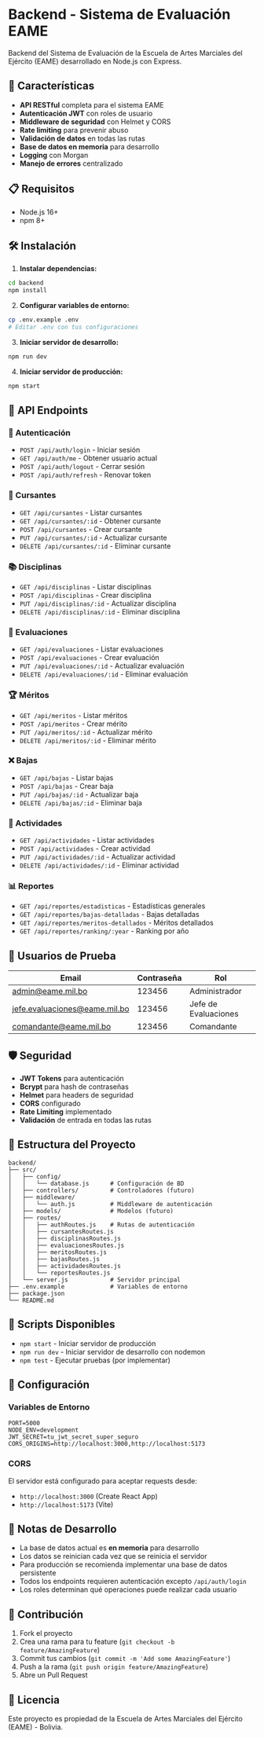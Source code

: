 # Backend - Sistema de Evaluación EAME

Backend del Sistema de Evaluación de la Escuela de Artes Marciales del Ejército (EAME) desarrollado en Node.js con Express.

## 🚀 Características

- **API RESTful** completa para el sistema EAME
- **Autenticación JWT** con roles de usuario
- **Middleware de seguridad** con Helmet y CORS
- **Rate limiting** para prevenir abuso
- **Validación de datos** en todas las rutas
- **Base de datos en memoria** para desarrollo
- **Logging** con Morgan
- **Manejo de errores** centralizado

## 📋 Requisitos

- Node.js 16+ 
- npm 8+

## 🛠️ Instalación

1. **Instalar dependencias:**
```bash
cd backend
npm install
```

2. **Configurar variables de entorno:**
```bash
cp .env.example .env
# Editar .env con tus configuraciones
```

3. **Iniciar servidor de desarrollo:**
```bash
npm run dev
```

4. **Iniciar servidor de producción:**
```bash
npm start
```

## 📡 API Endpoints

### 🔐 Autenticación
- `POST /api/auth/login` - Iniciar sesión
- `GET /api/auth/me` - Obtener usuario actual
- `POST /api/auth/logout` - Cerrar sesión
- `POST /api/auth/refresh` - Renovar token

### 👥 Cursantes
- `GET /api/cursantes` - Listar cursantes
- `GET /api/cursantes/:id` - Obtener cursante
- `POST /api/cursantes` - Crear cursante
- `PUT /api/cursantes/:id` - Actualizar cursante
- `DELETE /api/cursantes/:id` - Eliminar cursante

### 📚 Disciplinas
- `GET /api/disciplinas` - Listar disciplinas
- `POST /api/disciplinas` - Crear disciplina
- `PUT /api/disciplinas/:id` - Actualizar disciplina
- `DELETE /api/disciplinas/:id` - Eliminar disciplina

### 📝 Evaluaciones
- `GET /api/evaluaciones` - Listar evaluaciones
- `POST /api/evaluaciones` - Crear evaluación
- `PUT /api/evaluaciones/:id` - Actualizar evaluación
- `DELETE /api/evaluaciones/:id` - Eliminar evaluación

### 🏆 Méritos
- `GET /api/meritos` - Listar méritos
- `POST /api/meritos` - Crear mérito
- `PUT /api/meritos/:id` - Actualizar mérito
- `DELETE /api/meritos/:id` - Eliminar mérito

### ❌ Bajas
- `GET /api/bajas` - Listar bajas
- `POST /api/bajas` - Crear baja
- `PUT /api/bajas/:id` - Actualizar baja
- `DELETE /api/bajas/:id` - Eliminar baja

### 🎯 Actividades
- `GET /api/actividades` - Listar actividades
- `POST /api/actividades` - Crear actividad
- `PUT /api/actividades/:id` - Actualizar actividad
- `DELETE /api/actividades/:id` - Eliminar actividad

### 📊 Reportes
- `GET /api/reportes/estadisticas` - Estadísticas generales
- `GET /api/reportes/bajas-detalladas` - Bajas detalladas
- `GET /api/reportes/meritos-detallados` - Méritos detallados
- `GET /api/reportes/ranking/:year` - Ranking por año

## 🔑 Usuarios de Prueba

| Email | Contraseña | Rol |
|-------|------------|-----|
| admin@eame.mil.bo | 123456 | Administrador |
| jefe.evaluaciones@eame.mil.bo | 123456 | Jefe de Evaluaciones |
| comandante@eame.mil.bo | 123456 | Comandante |

## 🛡️ Seguridad

- **JWT Tokens** para autenticación
- **Bcrypt** para hash de contraseñas
- **Helmet** para headers de seguridad
- **CORS** configurado
- **Rate Limiting** implementado
- **Validación** de entrada en todas las rutas

## 📁 Estructura del Proyecto

```
backend/
├── src/
│   ├── config/
│   │   └── database.js      # Configuración de BD
│   ├── controllers/         # Controladores (futuro)
│   ├── middleware/
│   │   └── auth.js          # Middleware de autenticación
│   ├── models/              # Modelos (futuro)
│   ├── routes/
│   │   ├── authRoutes.js    # Rutas de autenticación
│   │   ├── cursantesRoutes.js
│   │   ├── disciplinasRoutes.js
│   │   ├── evaluacionesRoutes.js
│   │   ├── meritosRoutes.js
│   │   ├── bajasRoutes.js
│   │   ├── actividadesRoutes.js
│   │   └── reportesRoutes.js
│   └── server.js            # Servidor principal
├── .env.example             # Variables de entorno
├── package.json
└── README.md
```

## 🚀 Scripts Disponibles

- `npm start` - Iniciar servidor de producción
- `npm run dev` - Iniciar servidor de desarrollo con nodemon
- `npm test` - Ejecutar pruebas (por implementar)

## 🔧 Configuración

### Variables de Entorno

```env
PORT=5000
NODE_ENV=development
JWT_SECRET=tu_jwt_secret_super_seguro
CORS_ORIGINS=http://localhost:3000,http://localhost:5173
```

### CORS

El servidor está configurado para aceptar requests desde:
- `http://localhost:3000` (Create React App)
- `http://localhost:5173` (Vite)

## 📝 Notas de Desarrollo

- La base de datos actual es **en memoria** para desarrollo
- Los datos se reinician cada vez que se reinicia el servidor
- Para producción se recomienda implementar una base de datos persistente
- Todos los endpoints requieren autenticación excepto `/api/auth/login`
- Los roles determinan qué operaciones puede realizar cada usuario

## 🤝 Contribución

1. Fork el proyecto
2. Crea una rama para tu feature (`git checkout -b feature/AmazingFeature`)
3. Commit tus cambios (`git commit -m 'Add some AmazingFeature'`)
4. Push a la rama (`git push origin feature/AmazingFeature`)
5. Abre un Pull Request

## 📄 Licencia

Este proyecto es propiedad de la Escuela de Artes Marciales del Ejército (EAME) - Bolivia.